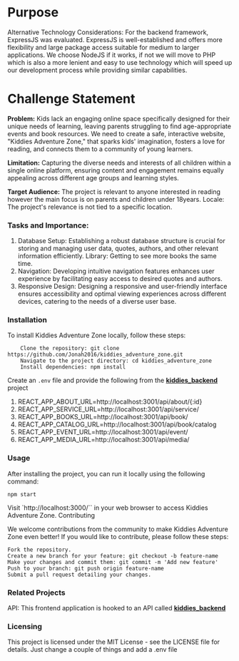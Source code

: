 # Purpose

Alternative Technology Considerations: For the backend framework, ExpressJS was evaluated. ExpressJS is well-established and offers more flexibility and large package access suitable for medium to larger applications. We choose NodeJS if it works, if not we will move to PHP which is also a more lenient and easy to use technology which will speed up our development process while providing similar capabilities.

# Challenge Statement

<b>Problem:</b>
Kids lack an engaging online space specifically designed for their unique needs of learning, leaving parents struggling to find age-appropriate events and book resources. We need to create a safe, interactive website, "Kiddies Adventure Zone," that sparks kids' imagination, fosters a love for reading, and connects them to a community of young learners.

<b>Limitation:</b>
Capturing the diverse needs and interests of all children within a single online platform, ensuring content and engagement remains equally appealing across different age groups and learning styles.

<b>Target Audience:</b>
The project is relevant to anyone interested in reading however the main focus is on parents and children under 18years.
Locale: The project's relevance is not tied to a specific location.

### Tasks and Importance:

1. Database Setup: Establishing a robust database structure is crucial for storing and managing user data, quotes, authors, and other relevant information efficiently.
   Library: Getting to see more books the same time.
2. Navigation: Developing intuitive navigation features enhances user experience by facilitating easy access to desired quotes and authors.
3. Responsive Design: Designing a responsive and user-friendly interface ensures accessibility and optimal viewing experiences across different devices, catering to the needs of a diverse user base.

### Installation

To install Kiddies Adventure Zone locally, follow these steps:

```
    Clone the repository: git clone https://github.com/Jonah2016/kiddies_adventure_zone.git
    Navigate to the project directory: cd kiddies_adventure_zone
    Install dependencies: npm install
```

Create an `.env` file and provide the following from the <b><a href="https://github.com/Jonah2016/kiddies_backend">kiddies_backend</a></b> project

1. REACT_APP_ABOUT_URL=http://localhost:3001/api/about/{:id}
2. REACT_APP_SERVICE_URL=http://localhost:3001/api/service/
3. REACT_APP_BOOKS_URL=http://localhost:3001/api/book/
4. REACT_APP_CATALOG_URL=http://localhost:3001/api/book/catalog
5. REACT_APP_EVENT_URL=http://localhost:3001/api/event/
6. REACT_APP_MEDIA_URL=http://localhost:3001/api/media/

### Usage

After installing the project, you can run it locally using the following command:

```
npm start
```

Visit `http://localhost:3000/`` in your web browser to access Kiddies Adventure Zone.
Contributing

We welcome contributions from the community to make Kiddies Adventure Zone even better! If you would like to contribute, please follow these steps:

    Fork the repository.
    Create a new branch for your feature: git checkout -b feature-name
    Make your changes and commit them: git commit -m 'Add new feature'
    Push to your branch: git push origin feature-name
    Submit a pull request detailing your changes.

### Related Projects

API: This frontend application is hooked to an API called <b><a href="https://github.com/Jonah2016/kiddies_backend">kiddies_backend</a></b>

### Licensing

This project is licensed under the MIT License - see the LICENSE file for details. Just change a couple of things and add a .env file
